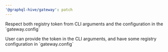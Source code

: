 ```yaml
---
'@graphql-hive/gateway': patch
---
```


Respect both registry token from CLI arguments and the configuration in the \`gateway.config\`

User can provide the token in the CLI arguments, and have some registry configuration in \`gateway.config\`